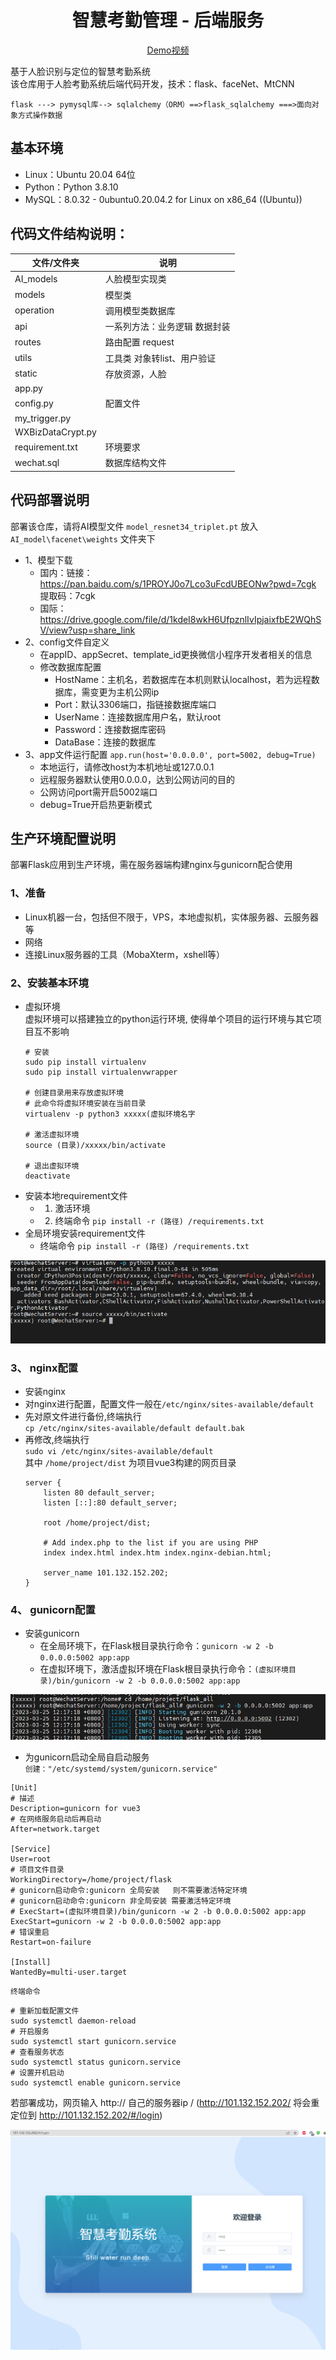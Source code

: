 <h1 align="center">智慧考勤管理 - 后端服务</h1>
<p align="center">
    <a href="https://www.bilibili.com/video/BV1mh41137yS/?vd_source=9a233e677646447199a2bcdb7c74c126">
        Demo视频
    </a>
</p>
基于人脸识别与定位的智慧考勤系统<br>
该仓库用于人脸考勤系统后端代码开发，技术：flask、faceNet、MtCNN

```                                                            mysql=====>sql
flask ---> pymysql库--> sqlalchemy（ORM）==>flask_sqlalchemy ===>面向对象方式操作数据
```
## 基本环境
- Linux：Ubuntu 20.04 64位
- Python：Python 3.8.10
- MySQL：8.0.32 - 0ubuntu0.20.04.2 for Linux on x86_64 ((Ubuntu))
## 代码文件结构说明：
| 文件/文件夹            | 说明               |
|-------------------|------------------|
| AI_models         | 人脸模型实现类          |
| models            | 模型类              |
| operation         | 调用模型类数据库         |
| api               | 一系列方法：业务逻辑 数据封装  |
| routes            | 路由配置 request     |
| utils             | 工具类 对象转list、用户验证 |
| static            | 存放资源，人脸          |
| app.py            |                  |
| config.py         | 配置文件             |
| my_trigger.py     |                  |
| WXBizDataCrypt.py |                  |
| requirement.txt   | 环境要求             |
| wechat.sql        | 数据库结构文件          |
## 代码部署说明

部署该仓库，请将AI模型文件 `model_resnet34_triplet.pt` 放入 `AI_model\facenet\weights` 文件夹下

- 1、模型下载
    - 国内：链接：https://pan.baidu.com/s/1PROYJ0o7Lco3uFcdUBEONw?pwd=7cgk 提取码：7cgk
    - 国际：https://drive.google.com/file/d/1kdeI8wkH6UfpznlIvIpjaixfbE2WQhSV/view?usp=share_link
- 2、config文件自定义
    - 在appID、appSecret、template_id更换微信小程序开发者相关的信息
    - 修改数据库配置
        - HostName：主机名，若数据库在本机则默认localhost，若为远程数据库，需变更为主机公网ip
        - Port：默认3306端口，指链接数据库端口
        - UserName：连接数据库用户名，默认root
        - Password：连接数据库密码
        - DataBase：连接的数据库
- 3、app文件运行配置 `app.run(host='0.0.0.0', port=5002, debug=True)`
  - 本地运行，请修改host为本机地址或127.0.0.1
  - 远程服务器默认使用0.0.0.0，达到公网访问的目的
  - 公网访问port需开启5002端口
  - debug=True开启热更新模式
## 生产环境配置说明
部署Flask应用到生产环境，需在服务器端构建nginx与gunicorn配合使用
### 1、准备
- Linux机器一台，包括但不限于，VPS，本地虚拟机，实体服务器、云服务器等
- 网络
- 连接Linux服务器的工具（MobaXterm，xshell等）
### 2、安装基本环境
- 虚拟环境  
虚拟环境可以搭建独立的python运行环境, 使得单个项目的运行环境与其它项目互不影响
  ```angular2html
  # 安装
  sudo pip install virtualenv
  sudo pip install virtualenvwrapper
    
  # 创建目录用来存放虚拟环境
  # 此命令将虚拟环境安装在当前目录
  virtualenv -p python3 xxxxx(虚拟环境名字  
    
  # 激活虚拟环境
  source (目录)/xxxxx/bin/activate
    
  # 退出虚拟环境
  deactivate
  ```
- 安装本地requirement文件
  - 1. 激活环境
  - 2. 终端命令 `pip install -r (路径) /requirements.txt`
- 全局环境安装requirement文件
  - 终端命令 `pip install -r (路径) /requirements.txt`

![Image](https://github.com/Alxye/face_attendance_flask/raw/main/static/env-setup.png)
### 3、 nginx配置
- 安装nginx
- 对nginx进行配置，配置文件一般在`/etc/nginx/sites-available/default`
- 先对原文件进行备份,终端执行  
`cp /etc/nginx/sites-available/default default.bak`<br/>
- 再修改,终端执行  
`sudo vi /etc/nginx/sites-available/default`<br/>
其中 `/home/project/dist` 为项目vue3构建的网页目录
  ```angular2html
  server {
      listen 80 default_server;
      listen [::]:80 default_server;
    
      root /home/project/dist;
    
      # Add index.php to the list if you are using PHP
      index index.html index.htm index.nginx-debian.html;
    
      server_name 101.132.152.202;
  }    
  ```
### 4、 gunicorn配置
- 安装gunicorn
  - 在全局环境下，在Flask根目录执行命令：`gunicorn -w 2 -b 0.0.0.0:5002 app:app`
  - 在虚拟环境下，激活虚拟环境在Flask根目录执行命令：`(虚拟环境目录)/bin/gunicorn -w 2 -b 0.0.0.0:5002 app:app`


![Image](https://github.com/Alxye/face_attendance_flask/raw/main/static/gunicorn-exp.png)
- 为gunicorn启动全局自启动服务  
`创建："/etc/systemd/system/gunicorn.service"`
```
[Unit]
# 描述
Description=gunicorn for vue3
# 在网络服务启动后再启动
After=network.target

[Service]
User=root
# 项目文件目录
WorkingDirectory=/home/project/flask
# gunicorn启动命令:gunicorn 全局安装   则不需要激活特定环境
# gunicorn启动命令:gunicorn 非全局安装 需要激活特定环境 
# ExecStart=(虚拟环境目录)/bin/gunicorn -w 2 -b 0.0.0.0:5002 app:app
ExecStart=gunicorn -w 2 -b 0.0.0.0:5002 app:app
# 错误重启
Restart=on-failure

[Install]
WantedBy=multi-user.target
```
`终端命令`
```
# 重新加载配置文件
sudo systemctl daemon-reload
# 开启服务
sudo systemctl start gunicorn.service
# 查看服务状态
sudo systemctl status gunicorn.service
# 设置开机启动
sudo systemctl enable gunicorn.service
```
若部署成功，网页输入 http:// 自己的服务器ip /  (http://101.132.152.202/ 将会重定位到 http://101.132.152.202/#/login)

![Image](https://github.com/Alxye/face_attendance_flask/raw/main/static/success.png)
